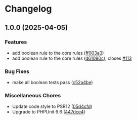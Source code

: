 # Changelog

## 1.0.0 (2025-04-05)


### Features

* add boolean rule to the core rules ([ff003a3](https://github.com/compwright/rakit-validation/commit/ff003a35cdf5030a5f2482299f4c93f344a35b29))
* add boolean rule to the core rules ([d61090c](https://github.com/compwright/rakit-validation/commit/d61090c64959022057ed60212b8bc9c87d127922)), closes [#113](https://github.com/compwright/rakit-validation/issues/113)


### Bug Fixes

* make all boolean tests pass ([c52a4be](https://github.com/compwright/rakit-validation/commit/c52a4be059be970bbaeba031a413857105034441))


### Miscellaneous Chores

* Update code style to PSR12 ([05d4cfd](https://github.com/compwright/rakit-validation/commit/05d4cfdb45cc42ba707dab111c8c464f4ab153e3))
* Upgrade to PHPUnit 9.6 ([447dce4](https://github.com/compwright/rakit-validation/commit/447dce4ae521f5c8c905a934a3a58a14c8b19b34))
